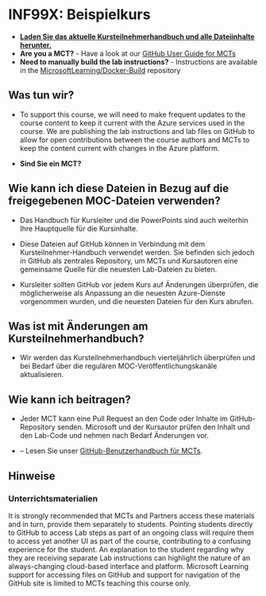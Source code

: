 # <a name="inf99x-sample-course"></a>INF99X: Beispielkurs

- **[Laden Sie das aktuelle Kursteilnehmerhandbuch und alle Dateiinhalte herunter.](../../releases/latest)**
- <bpt id="p1">**</bpt>Are you a MCT?<ept id="p1">**</ept> - Have a look at our <bpt id="p1">[</bpt>GitHub User Guide for MCTs<ept id="p1">](https://microsoftlearning.github.io/MCT-User-Guide/)</ept>
- <bpt id="p1">**</bpt>Need to manually build the lab instructions?<ept id="p1">**</ept> - Instructions are available in the <bpt id="p1">[</bpt>MicrosoftLearning/Docker-Build<ept id="p1">](https://github.com/MicrosoftLearning/Docker-Build)</ept> repository

## <a name="what-are-we-doing"></a>Was tun wir?

- To support this course, we will need to make frequent updates to the course content to keep it current with the Azure services used in the course.  We are publishing the lab instructions and lab files on GitHub to allow for open contributions between the course authors and MCTs to keep the content current with changes in the Azure platform.

- **Sind Sie ein MCT?**

## <a name="how-should-i-use-these-files-relative-to-the-released-moc-files"></a>Wie kann ich diese Dateien in Bezug auf die freigegebenen MOC-Dateien verwenden?

- Das Handbuch für Kursleiter und die PowerPoints sind auch weiterhin Ihre Hauptquelle für die Kursinhalte.

- Diese Dateien auf GitHub können in Verbindung mit dem Kursteilnehmer-Handbuch verwendet werden. Sie befinden sich jedoch in GitHub als zentrales Repository, um MCTs und Kursautoren eine gemeinsame Quelle für die neuesten Lab-Dateien zu bieten.

- Kursleiter sollten GitHub vor jedem Kurs auf Änderungen überprüfen, die möglicherweise als Anpassung an die neuesten Azure-Dienste vorgenommen wurden, und die neuesten Dateien für den Kurs abrufen.

## <a name="what-about-changes-to-the-student-handbook"></a>Was ist mit Änderungen am Kursteilnehmerhandbuch?

- Wir werden das Kursteilnehmerhandbuch vierteljährlich überprüfen und bei Bedarf über die regulären MOC-Veröffentlichungskanäle aktualisieren.

## <a name="how-do-i-contribute"></a>Wie kann ich beitragen?

- Jeder MCT kann eine Pull Request an den Code oder Inhalte im GitHub-Repository senden. Microsoft und der Kursautor prüfen den Inhalt und den Lab-Code und nehmen nach Bedarf Änderungen vor.

- – Lesen Sie unser [GitHub-Benutzerhandbuch für MCTs](https://microsoftlearning.github.io/MCT-User-Guide/).

## <a name="notes"></a>Hinweise

### <a name="classroom-materials"></a>Unterrichtsmaterialien

It is strongly recommended that MCTs and Partners access these materials and in turn, provide them separately to students.  Pointing students directly to GitHub to access Lab steps as part of an ongoing class will require them to access yet another UI as part of the course, contributing to a confusing experience for the student. An explanation to the student regarding why they are receiving separate Lab instructions can highlight the nature of an always-changing cloud-based interface and platform. Microsoft Learning support for accessing files on GitHub and support for navigation of the GitHub site is limited to MCTs teaching this course only.
